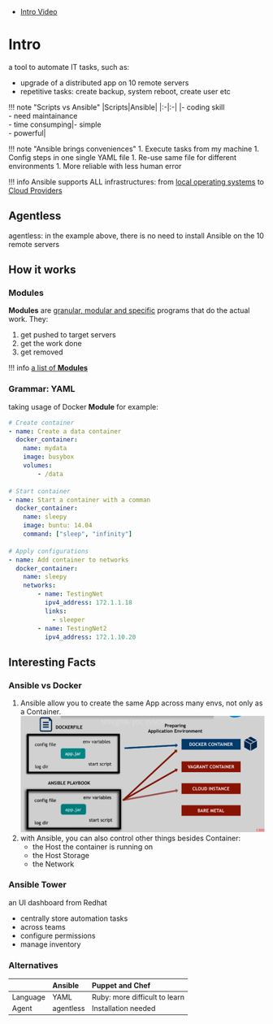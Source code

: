 - [Intro Video](https://www.youtube.com/watch?v=1id6ERvfozo)

# Intro
a tool to automate IT tasks, such as:

- upgrade of a distributed app on 10 remote servers
- repetitive tasks: create backup, system reboot, create user etc

!!! note "Scripts vs Ansible"
    |Scripts|Ansible|
    |:-|:-|
    |- coding skill<br/> - need maintainance<br/> - time consumping|- simple<br/> - powerful|

!!! note "Ansible brings conveniences"
    1. Execute tasks from my machine
    1. Config steps in one single YAML file
    1. Re-use same file for different environments
    1. More reliable with less human error

!!! info
    Ansible supports ALL infrastructures: from <u>local operating systems</u> to <u>Cloud Providers</u>

## Agentless

agentless: in the example above, there is no need to install Ansible on the 10 remote servers

## How it works
### Modules
**Modules** are <u>granular, modular and specific</u> programs that do the actual work. They:

1. get pushed to target servers
1. get the work done
1. get removed

!!! info
    [a list of **Modules**](https://docs.ansible.com/ansible/latest/collections/index_module.html)

### Grammar: YAML
taking usage of Docker **Module** for example:
```yaml
# Create container
- name: Create a data container 
  docker_container:
    name: mydata 
    image: busybox 
    volumes:
        - /data

# Start container
- name: Start a container with a comman 
  docker_container:
    name: sleepy
    image: buntu: 14.04
    command: ["sleep", "infinity"]

# Apply configurations
- name: Add container to networks 
  docker_container:
    name: sleepy 
    networks:
        - name: TestingNet
          ipv4_address: 172.1.1.18
          links:
            - sleeper
        - name: TestingNet2
          ipv4_address: 172.1.10.20
```



## Interesting Facts
### Ansible vs Docker
1. Ansible allow you to create the same App across many envs, not only as a Container.
    <img src="./imgs/ansible_vs_docker.png" />
1. with Ansible, you can also control other things besides Container:
    - the Host the container is running on
    - the Host Storage
    - the Network

### Ansible Tower
an UI dashboard from Redhat

- centrally store automation tasks
- across teams
- configure permissions
- manage inventory

### Alternatives
||Ansible|Puppet and Chef|
|:-|:-|:-|
|Language|YAML|Ruby: more difficult to learn|
|Agent|agentless|Installation needed|
